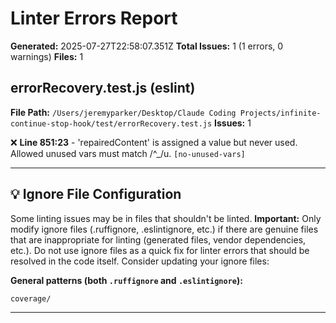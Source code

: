 # Linter Errors Report

**Generated:** 2025-07-27T22:58:07.351Z
**Total Issues:** 1 (1 errors, 0 warnings)
**Files:** 1

## errorRecovery.test.js (eslint)

**File Path:** `/Users/jeremyparker/Desktop/Claude Coding Projects/infinite-continue-stop-hook/test/errorRecovery.test.js`
**Issues:** 1

❌ **Line 851:23** - 'repairedContent' is assigned a value but never used. Allowed unused vars must match /^_/u. `[no-unused-vars]`

---

## 💡 Ignore File Configuration

Some linting issues may be in files that shouldn't be linted. **Important:** Only modify ignore files (.ruffignore, .eslintignore, etc.) if there are genuine files that are inappropriate for linting (generated files, vendor dependencies, etc.). Do not use ignore files as a quick fix for linter errors that should be resolved in the code itself. Consider updating your ignore files:

**General patterns (both `.ruffignore` and `.eslintignore`):**
```
coverage/
```

---

